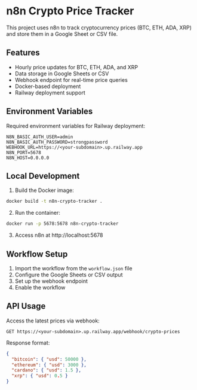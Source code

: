 # n8n Crypto Price Tracker

This project uses n8n to track cryptocurrency prices (BTC, ETH, ADA, XRP) and store them in a Google Sheet or CSV file.

## Features

- Hourly price updates for BTC, ETH, ADA, and XRP
- Data storage in Google Sheets or CSV
- Webhook endpoint for real-time price queries
- Docker-based deployment
- Railway deployment support

## Environment Variables

Required environment variables for Railway deployment:

```
N8N_BASIC_AUTH_USER=admin
N8N_BASIC_AUTH_PASSWORD=strongpassword
WEBHOOK_URL=https://<your-subdomain>.up.railway.app
N8N_PORT=5678
N8N_HOST=0.0.0.0
```

## Local Development

1. Build the Docker image:

```bash
docker build -t n8n-crypto-tracker .
```

2. Run the container:

```bash
docker run -p 5678:5678 n8n-crypto-tracker
```

3. Access n8n at http://localhost:5678

## Workflow Setup

1. Import the workflow from the `workflow.json` file
2. Configure the Google Sheets or CSV output
3. Set up the webhook endpoint
4. Enable the workflow

## API Usage

Access the latest prices via webhook:

```
GET https://<your-subdomain>.up.railway.app/webhook/crypto-prices
```

Response format:

```json
{
  "bitcoin": { "usd": 50000 },
  "ethereum": { "usd": 3000 },
  "cardano": { "usd": 1.5 },
  "xrp": { "usd": 0.5 }
}
```
